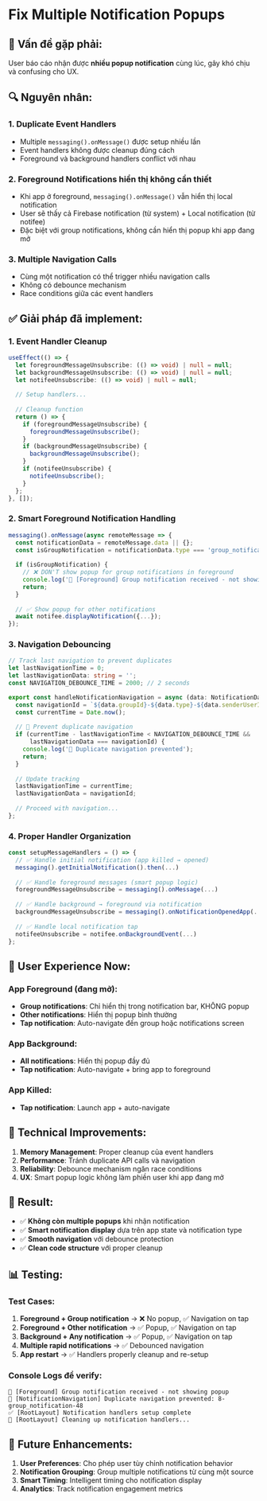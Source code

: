 # Fix Multiple Notification Popups

## 🚨 **Vấn đề gặp phải:**

User báo cáo nhận được **nhiều popup notification** cùng lúc, gây khó chịu và confusing cho UX.

## 🔍 **Nguyên nhân:**

### **1. Duplicate Event Handlers**
- Multiple `messaging().onMessage()` được setup nhiều lần
- Event handlers không được cleanup đúng cách
- Foreground và background handlers conflict với nhau

### **2. Foreground Notifications hiển thị không cần thiết**
- Khi app ở foreground, `messaging().onMessage()` vẫn hiển thị local notification
- User sẽ thấy cả Firebase notification (từ system) + Local notification (từ notifee)
- Đặc biệt với group notifications, không cần hiển thị popup khi app đang mở

### **3. Multiple Navigation Calls**
- Cùng một notification có thể trigger nhiều navigation calls
- Không có debounce mechanism
- Race conditions giữa các event handlers

## ✅ **Giải pháp đã implement:**

### **1. Event Handler Cleanup**
```typescript
useEffect(() => {
  let foregroundMessageUnsubscribe: (() => void) | null = null;
  let backgroundMessageUnsubscribe: (() => void) | null = null;
  let notifeeUnsubscribe: (() => void) | null = null;
  
  // Setup handlers...
  
  // Cleanup function
  return () => {
    if (foregroundMessageUnsubscribe) {
      foregroundMessageUnsubscribe();
    }
    if (backgroundMessageUnsubscribe) {
      backgroundMessageUnsubscribe();
    }
    if (notifeeUnsubscribe) {
      notifeeUnsubscribe();
    }
  };
}, []);
```

### **2. Smart Foreground Notification Handling**
```typescript
messaging().onMessage(async remoteMessage => {
  const notificationData = remoteMessage.data || {};
  const isGroupNotification = notificationData.type === 'group_notification';
  
  if (isGroupNotification) {
    // ❌ DON'T show popup for group notifications in foreground
    console.log('📱 [Foreground] Group notification received - not showing popup');
    return;
  }
  
  // ✅ Show popup for other notifications
  await notifee.displayNotification({...});
});
```

### **3. Navigation Debouncing**
```typescript
// Track last navigation to prevent duplicates
let lastNavigationTime = 0;
let lastNavigationData: string = '';
const NAVIGATION_DEBOUNCE_TIME = 2000; // 2 seconds

export const handleNotificationNavigation = async (data: NotificationData) => {
  const navigationId = `${data.groupId}-${data.type}-${data.senderUserId}`;
  const currentTime = Date.now();
  
  // 🚫 Prevent duplicate navigation
  if (currentTime - lastNavigationTime < NAVIGATION_DEBOUNCE_TIME && 
      lastNavigationData === navigationId) {
    console.log('🚫 Duplicate navigation prevented');
    return;
  }
  
  // Update tracking
  lastNavigationTime = currentTime;
  lastNavigationData = navigationId;
  
  // Proceed with navigation...
};
```

### **4. Proper Handler Organization**
```typescript
const setupMessageHandlers = () => {
  // ✅ Handle initial notification (app killed → opened)
  messaging().getInitialNotification().then(...)
  
  // ✅ Handle foreground messages (smart popup logic)
  foregroundMessageUnsubscribe = messaging().onMessage(...)
  
  // ✅ Handle background → foreground via notification
  backgroundMessageUnsubscribe = messaging().onNotificationOpenedApp(...)
  
  // ✅ Handle local notification tap
  notifeeUnsubscribe = notifee.onBackgroundEvent(...)
};
```

## 📱 **User Experience Now:**

### **App Foreground (đang mở):**
- **Group notifications**: Chỉ hiển thị trong notification bar, KHÔNG popup
- **Other notifications**: Hiển thị popup bình thường
- **Tap notification**: Auto-navigate đến group hoặc notifications screen

### **App Background:**
- **All notifications**: Hiển thị popup đầy đủ
- **Tap notification**: Auto-navigate + bring app to foreground

### **App Killed:**
- **Tap notification**: Launch app + auto-navigate

## 🔧 **Technical Improvements:**

1. **Memory Management**: Proper cleanup của event handlers
2. **Performance**: Tránh duplicate API calls và navigation
3. **Reliability**: Debounce mechanism ngăn race conditions
4. **UX**: Smart popup logic không làm phiền user khi app đang mở

## 🎯 **Result:**

- ✅ **Không còn multiple popups** khi nhận notification
- ✅ **Smart notification display** dựa trên app state và notification type
- ✅ **Smooth navigation** với debounce protection
- ✅ **Clean code structure** với proper cleanup

## 📊 **Testing:**

### **Test Cases:**
1. **Foreground + Group notification** → ❌ No popup, ✅ Navigation on tap
2. **Foreground + Other notification** → ✅ Popup, ✅ Navigation on tap  
3. **Background + Any notification** → ✅ Popup, ✅ Navigation on tap
4. **Multiple rapid notifications** → ✅ Debounced navigation
5. **App restart** → ✅ Handlers properly cleanup and re-setup

### **Console Logs để verify:**
```
📱 [Foreground] Group notification received - not showing popup
🚫 [NotificationNavigation] Duplicate navigation prevented: 8-group_notification-48
✅ [RootLayout] Notification handlers setup complete
🧹 [RootLayout] Cleaning up notification handlers...
```

## 🚀 **Future Enhancements:**

1. **User Preferences**: Cho phép user tùy chỉnh notification behavior
2. **Notification Grouping**: Group multiple notifications từ cùng một source
3. **Smart Timing**: Intelligent timing cho notification display
4. **Analytics**: Track notification engagement metrics

